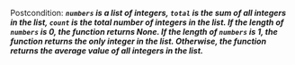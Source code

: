 Postcondition: ***`numbers` is a list of integers, `total` is the sum of all integers in the list, `count` is the total number of integers in the list. If the length of `numbers` is 0, the function returns None. If the length of `numbers` is 1, the function returns the only integer in the list. Otherwise, the function returns the average value of all integers in the list.***